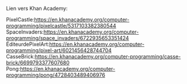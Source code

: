 Lien vers Khan Academy: 

PixelCastle:https://en.khanacademy.org/computer-programming/pixelcastle/5317103382380544
SpaceInvaders:https://en.khanacademy.org/computer-programming/space_invaders/6722935653351424
ÉditeurdePixelArt:https://en.khanacademy.org/computer-programming/pixel-art/6021456428744704
CasseBrick:https://en.khanacademy.org/computer-programming/casse-brick/6699793377607680                  
Pong:https://en.khanacademy.org/computer-programming/pong/4728403489406976 
